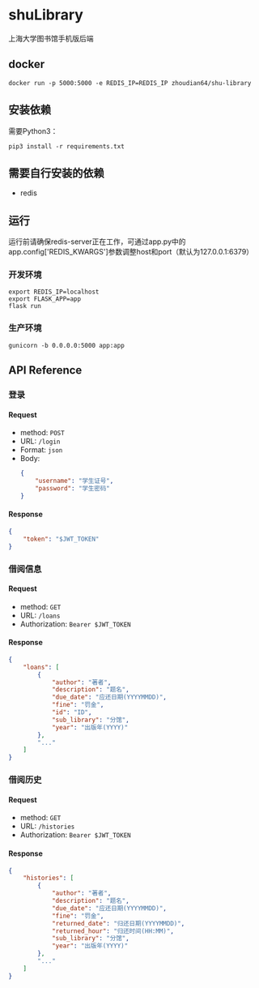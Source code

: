 # shuLibrary

上海大学图书馆手机版后端

## docker
```shell
docker run -p 5000:5000 -e REDIS_IP=REDIS_IP zhoudian64/shu-library
````

## 安装依赖

需要Python3：

```shell
pip3 install -r requirements.txt
```

## 需要自行安装的依赖

- redis

## 运行

运行前请确保redis-server正在工作，可通过app.py中的app.config['REDIS_KWARGS']参数调整host和port（默认为127.0.0.1:6379）

### 开发环境

```shell
export REDIS_IP=localhost
export FLASK_APP=app
flask run
```

### 生产环境

```shell
gunicorn -b 0.0.0.0:5000 app:app
```

## API Reference

### 登录

#### Request

- method: `POST`
- URL: `/login`
- Format: `json`
- Body: 
  ```json
  {
      "username": "学生证号",
      "password": "学生密码"
  }
  ```

#### Response

```json
{
    "token": "$JWT_TOKEN"
}
```

### 借阅信息

#### Request

- method: `GET`
- URL: `/loans`
- Authorization: `Bearer $JWT_TOKEN`

#### Response

```json
{
    "loans": [
        {
            "author": "著者",
            "description": "题名",
            "due_date": "应还日期(YYYYMMDD)",
            "fine": "罚金",
            "id": "ID",
            "sub_library": "分馆",
            "year": "出版年(YYYY)"
        },
        "..."
    ]
}
```

### 借阅历史

#### Request

- method: `GET`
- URL: `/histories`
- Authorization: `Bearer $JWT_TOKEN`

#### Response

```json
{
    "histories": [
        {
            "author": "著者",
            "description": "题名",
            "due_date": "应还日期(YYYYMMDD)",
            "fine": "罚金",
            "returned_date": "归还日期(YYYYMMDD)",
            "returned_hour": "归还时间(HH:MM)",
            "sub_library": "分馆",
            "year": "出版年(YYYY)"
        },
        "..."
    ]
}
```

